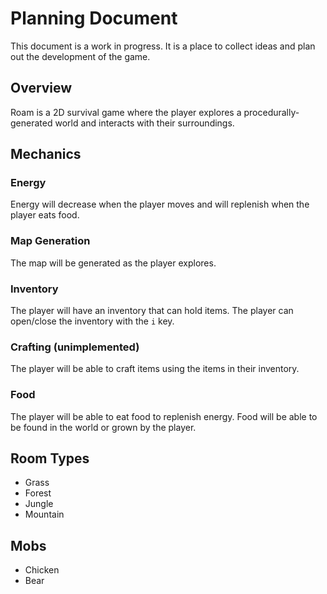 # Planning Document
This document is a work in progress. It is a place to collect ideas and plan out the development of the game.

## Overview
Roam is a 2D survival game where the player explores a procedurally-generated world and interacts with their surroundings.

## Mechanics
### Energy
Energy will decrease when the player moves and will replenish when the player eats food.

### Map Generation
The map will be generated as the player explores.

### Inventory
The player will have an inventory that can hold items. The player can open/close the inventory with the `i` key.

### Crafting (unimplemented)
The player will be able to craft items using the items in their inventory.

### Food
The player will be able to eat food to replenish energy. Food will be able to be found in the world or grown by the player.

## Room Types
- Grass
- Forest
- Jungle
- Mountain

## Mobs
- Chicken
- Bear